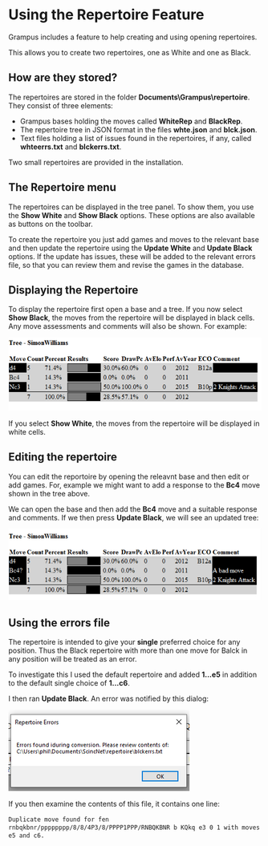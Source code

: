 # Using the Repertoire Feature

Grampus includes a feature to help creating and using opening repertoires.

This allows you to create two repertoires, one as White and one as Black.

## How are they stored?

The repertoires are stored in the folder **Documents\Grampus\repertoire**. They consist of three elements:

- Grampus bases holding the moves called **WhiteRep** and **BlackRep**.
- The repertoire tree in JSON format in the files **whte.json** and **blck.json**.
- Text files holding a list of issues found in the repertoires, if any, called **whteerrs.txt** and **blckerrs.txt**.

Two small repertoires are provided in the installation.

## The Repertoire menu

The repertoires can be displayed in the tree panel. To show them, you use the **Show White** and **Show Black** options. These options are also available as buttons on the toolbar.

To create the repertoire you just add games and moves to the relevant base and then update the repertoire using the **Update White** and **Update Black** options. 
If the update has issues, these will be added to the relevant errors file, so that you can review them and revise the games in the database.

## Displaying the Repertoire

To display the repertoire first open a base  and a tree. If you now select **Show Black**, the moves from the repertoire will be displayed in black cells.
Any move assessments and comments will also be shown. For example:

![Show Black](images/rp1.png)

If you select **Show White**, the moves from the repertoire will be displayed in white cells.

## Editing the repertoire

You can edit the reportoire by opening the releavnt base and then edit or add games. For, example we might want to add a response to the **Bc4** move shown in the tree above.

We can open the base and then add the **Bc4** move and a suitable response and comments. If we then press **Update Black**, we will see an updated tree:

![Update Black](images/rp2.png)

## Using the errors file

The repertoire is intended to give your **single** preferred choice for any position. Thus the Black repertoire with more than one move for Balck in any position will be treated as an error.

To investigate this I used the default repertoire and added **1...e5** in addition to the default single choice of **1...c6**.

I then ran **Update Black**. An error was notified by this dialog:

![Error](images/rp3.png)

If you then examine the contents of this file, it contains one line:

```
Duplicate move found for fen rnbqkbnr/pppppppp/8/8/4P3/8/PPPP1PPP/RNBQKBNR b KQkq e3 0 1 with moves e5 and c6.
```
